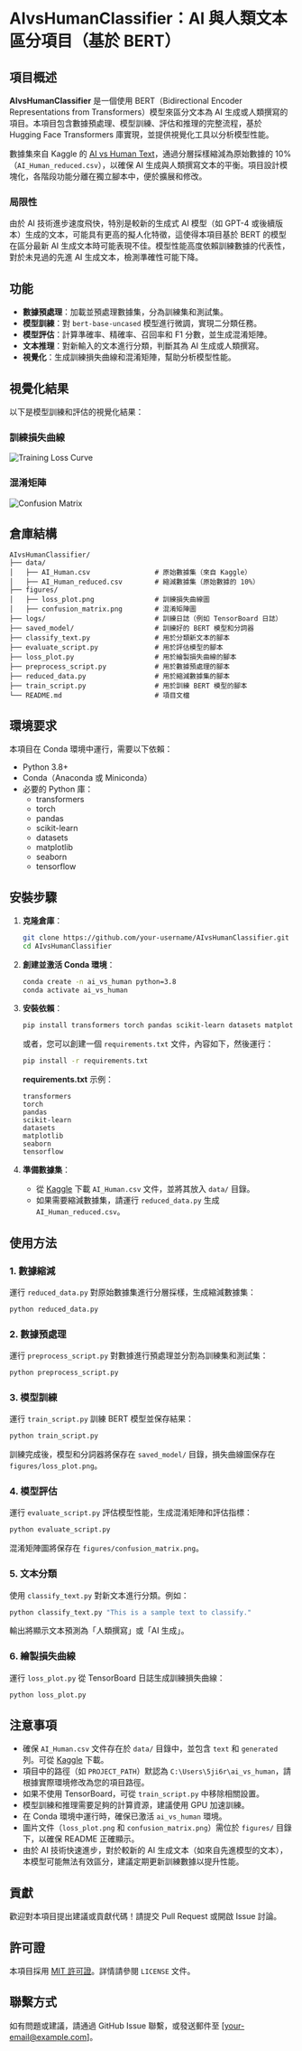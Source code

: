# AIvsHumanClassifier：AI 與人類文本區分項目（基於 BERT）

## 項目概述
**AIvsHumanClassifier** 是一個使用 BERT（Bidirectional Encoder Representations from Transformers）模型來區分文本為 AI 生成或人類撰寫的項目。本項目包含數據預處理、模型訓練、評估和推理的完整流程，基於 Hugging Face Transformers 庫實現，並提供視覺化工具以分析模型性能。

數據集來自 Kaggle 的 [AI vs Human Text](https://www.kaggle.com/datasets/shanegerami/ai-vs-human-text/data)，通過分層採樣縮減為原始數據的 10%（`AI_Human_reduced.csv`），以確保 AI 生成與人類撰寫文本的平衡。項目設計模塊化，各階段功能分離在獨立腳本中，便於擴展和修改。

### 局限性
由於 AI 技術進步速度飛快，特別是較新的生成式 AI 模型（如 GPT-4 或後續版本）生成的文本，可能具有更高的擬人化特徵，這使得本項目基於 BERT 的模型在區分最新 AI 生成文本時可能表現不佳。模型性能高度依賴訓練數據的代表性，對於未見過的先進 AI 生成文本，檢測準確性可能下降。

## 功能
- **數據預處理**：加載並預處理數據集，分為訓練集和測試集。
- **模型訓練**：對 `bert-base-uncased` 模型進行微調，實現二分類任務。
- **模型評估**：計算準確率、精確率、召回率和 F1 分數，並生成混淆矩陣。
- **文本推理**：對新輸入的文本進行分類，判斷其為 AI 生成或人類撰寫。
- **視覺化**：生成訓練損失曲線和混淆矩陣，幫助分析模型性能。

## 視覺化結果
以下是模型訓練和評估的視覺化結果：

### 訓練損失曲線
![Training Loss Curve](figures/loss_plot.png)

### 混淆矩陣
![Confusion Matrix](figures/confusion_matrix.png)

## 倉庫結構
```
AIvsHumanClassifier/
├── data/
│   ├── AI_Human.csv                # 原始數據集（來自 Kaggle）
│   ├── AI_Human_reduced.csv        # 縮減數據集（原始數據的 10%）
├── figures/
│   ├── loss_plot.png               # 訓練損失曲線圖
│   ├── confusion_matrix.png        # 混淆矩陣圖
├── logs/                           # 訓練日誌（例如 TensorBoard 日誌）
├── saved_model/                    # 訓練好的 BERT 模型和分詞器
├── classify_text.py                # 用於分類新文本的腳本
├── evaluate_script.py              # 用於評估模型的腳本
├── loss_plot.py                    # 用於繪製損失曲線的腳本
├── preprocess_script.py            # 用於數據預處理的腳本
├── reduced_data.py                 # 用於縮減數據集的腳本
├── train_script.py                 # 用於訓練 BERT 模型的腳本
└── README.md                       # 項目文檔
```

## 環境要求
本項目在 Conda 環境中運行，需要以下依賴：
- Python 3.8+
- Conda（Anaconda 或 Miniconda）
- 必要的 Python 庫：
  - transformers
  - torch
  - pandas
  - scikit-learn
  - datasets
  - matplotlib
  - seaborn
  - tensorflow

## 安裝步驟
1. **克隆倉庫**：
   ```bash
   git clone https://github.com/your-username/AIvsHumanClassifier.git
   cd AIvsHumanClassifier
   ```

2. **創建並激活 Conda 環境**：
   ```bash
   conda create -n ai_vs_human python=3.8
   conda activate ai_vs_human
   ```

3. **安裝依賴**：
   ```bash
   pip install transformers torch pandas scikit-learn datasets matplotlib seaborn tensorflow
   ```
   或者，您可以創建一個 `requirements.txt` 文件，內容如下，然後運行：
   ```bash
   pip install -r requirements.txt
   ```
   **requirements.txt** 示例：
   ```
   transformers
   torch
   pandas
   scikit-learn
   datasets
   matplotlib
   seaborn
   tensorflow
   ```

4. **準備數據集**：
   - 從 [Kaggle](https://www.kaggle.com/datasets/shanegerami/ai-vs-human-text/data) 下載 `AI_Human.csv` 文件，並將其放入 `data/` 目錄。
   - 如果需要縮減數據集，請運行 `reduced_data.py` 生成 `AI_Human_reduced.csv`。

## 使用方法
### 1. 數據縮減
運行 `reduced_data.py` 對原始數據集進行分層採樣，生成縮減數據集：
```bash
python reduced_data.py
```

### 2. 數據預處理
運行 `preprocess_script.py` 對數據進行預處理並分割為訓練集和測試集：
```bash
python preprocess_script.py
```

### 3. 模型訓練
運行 `train_script.py` 訓練 BERT 模型並保存結果：
```bash
python train_script.py
```
訓練完成後，模型和分詞器將保存在 `saved_model/` 目錄，損失曲線圖保存在 `figures/loss_plot.png`。

### 4. 模型評估
運行 `evaluate_script.py` 評估模型性能，生成混淆矩陣和評估指標：
```bash
python evaluate_script.py
```
混淆矩陣圖將保存在 `figures/confusion_matrix.png`。

### 5. 文本分類
使用 `classify_text.py` 對新文本進行分類。例如：
```bash
python classify_text.py "This is a sample text to classify."
```
輸出將顯示文本預測為「人類撰寫」或「AI 生成」。

### 6. 繪製損失曲線
運行 `loss_plot.py` 從 TensorBoard 日誌生成訓練損失曲線：
```bash
python loss_plot.py
```

## 注意事項
- 確保 `AI_Human.csv` 文件存在於 `data/` 目錄中，並包含 `text` 和 `generated` 列。可從 [Kaggle](https://www.kaggle.com/datasets/shanegerami/ai-vs-human-text/data) 下載。
- 項目中的路徑（如 `PROJECT_PATH`）默認為 `C:\Users\5ji6r\ai_vs_human`，請根據實際環境修改為您的項目路徑。
- 如果不使用 TensorBoard，可從 `train_script.py` 中移除相關設置。
- 模型訓練和推理需要足夠的計算資源，建議使用 GPU 加速訓練。
- 在 Conda 環境中運行時，確保已激活 `ai_vs_human` 環境。
- 圖片文件（`loss_plot.png` 和 `confusion_matrix.png`）需位於 `figures/` 目錄下，以確保 README 正確顯示。
- 由於 AI 技術快速進步，對於較新的 AI 生成文本（如來自先進模型的文本），本模型可能無法有效區分，建議定期更新訓練數據以提升性能。

## 貢獻
歡迎對本項目提出建議或貢獻代碼！請提交 Pull Request 或開啟 Issue 討論。

## 許可證
本項目採用 [MIT 許可證](LICENSE)。詳情請參閱 `LICENSE` 文件。

## 聯繫方式
如有問題或建議，請通過 GitHub Issue 聯繫，或發送郵件至 [your-email@example.com]。